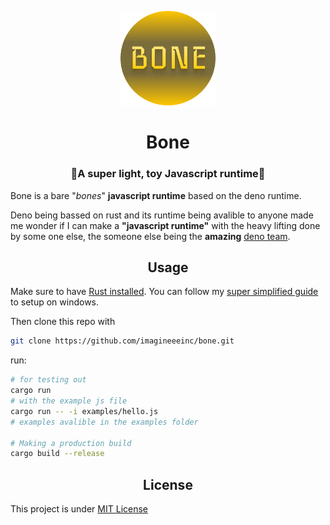 <p align="center">
  <img src="./bone.png" width="30%">
</p>
<h1 align="center">Bone</h1>
<h3 align="center">🦴A super light, toy Javascript runtime🦴</h3>

Bone is a bare "*bones*" **javascript runtime** based on the deno runtime.

Deno being bassed on rust and its runtime being avalible to anyone made me wonder if I can make a **"javascript runtime"** with the heavy lifting done by some one else, the someone else being the **amazing** [deno team](https://github.com/denoland/).

<h2 align="center">Usage</h2>

Make sure to have [Rust installed](https://www.rust-lang.org/tools/install). You can follow my [super simplified guide](https://github.com/imagineeeinc/repo-o-knowledge/tree/main/rust#instalation-on-windows) to setup on windows.

Then clone this repo with
```bash
git clone https://github.com/imagineeeinc/bone.git
```

run:
```bash
# for testing out
cargo run
# with the example js file
cargo run -- -i examples/hello.js
# examples avalible in the examples folder

# Making a production build
cargo build --release
```

<h2 align="center">License</h2>

This project is under [MIT License](https://github.com/imagineeeinc/bone/blob/main/LICENSE)
<!--cargo run -- -i examples/hello.js-->
